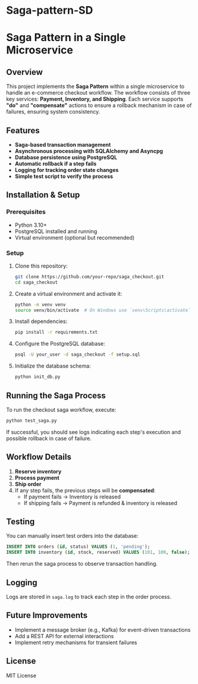 # Saga-pattern-SD
# Saga Pattern in a Single Microservice

## Overview
This project implements the **Saga Pattern** within a single microservice to handle an e-commerce checkout workflow. The workflow consists of three key services: **Payment, Inventory, and Shipping**. Each service supports **"do"** and **"compensate"** actions to ensure a rollback mechanism in case of failures, ensuring system consistency.

## Features
- **Saga-based transaction management**
- **Asynchronous processing with SQLAlchemy and Asyncpg**
- **Database persistence using PostgreSQL**
- **Automatic rollback if a step fails**
- **Logging for tracking order state changes**
- **Simple test script to verify the process**

## Installation & Setup
### Prerequisites
- Python 3.10+
- PostgreSQL installed and running
- Virtual environment (optional but recommended)

### Setup
1. Clone this repository:
   ```sh
   git clone https://github.com/your-repo/saga_checkout.git
   cd saga_checkout
   ```
2. Create a virtual environment and activate it:
   ```sh
   python -m venv venv
   source venv/bin/activate  # On Windows use `venv\Scripts\activate`
   ```
3. Install dependencies:
   ```sh
   pip install -r requirements.txt
   ```
4. Configure the PostgreSQL database:
   ```sh
   psql -U your_user -d saga_checkout -f setup.sql
   ```
5. Initialize the database schema:
   ```sh
   python init_db.py
   ```

## Running the Saga Process
To run the checkout saga workflow, execute:
```sh
python test_saga.py
```
If successful, you should see logs indicating each step's execution and possible rollback in case of failure.

## Workflow Details
1. **Reserve inventory**
2. **Process payment**
3. **Ship order**
4. If any step fails, the previous steps will be **compensated**:
   - If payment fails → Inventory is released
   - If shipping fails → Payment is refunded & inventory is released

## Testing
You can manually insert test orders into the database:
```sql
INSERT INTO orders (id, status) VALUES (1, 'pending');
INSERT INTO inventory (id, stock, reserved) VALUES (101, 100, false);
```
Then rerun the saga process to observe transaction handling.

## Logging
Logs are stored in `saga.log` to track each step in the order process.

## Future Improvements
- Implement a message broker (e.g., Kafka) for event-driven transactions
- Add a REST API for external interactions
- Implement retry mechanisms for transient failures

## License
MIT License

